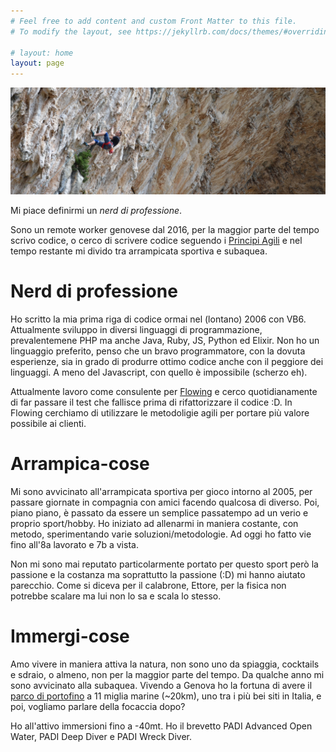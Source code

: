 ```yaml
---
# Feel free to add content and custom Front Matter to this file.
# To modify the layout, see https://jekyllrb.com/docs/themes/#overriding-theme-defaults

# layout: home
layout: page
---
```


![My helpful screenshot](/assets/millenium.jpg)

Mi piace definirmi un _nerd di professione_.

Sono un remote worker genovese dal 2016, per la maggior parte del tempo scrivo codice, o cerco di scrivere codice seguendo i [Principi Agili](https://agilemanifesto.org/) e nel tempo restante mi divido tra arrampicata sportiva e subaquea.

# Nerd di professione
Ho scritto la mia prima riga di codice ormai nel (lontano) 2006 con VB6. Attualmente sviluppo in diversi linguaggi di programmazione, prevalentemene PHP ma anche Java, Ruby, JS, Python ed Elixir. Non ho un linguaggio preferito, penso che un bravo programmatore, con la dovuta esperienze, sia in grado di produrre ottimo codice anche con il peggiore dei linguaggi. A meno del Javascript, con quello è impossibile (scherzo eh).

Attualmente lavoro come consulente per [Flowing](http://flowing.it) e cerco quotidianamente di far passare il test che fallisce prima di rifattorizzare il codice :D. In Flowing cerchiamo di utilizzare le metodoligie agili per portare più valore possibile ai clienti.

# Arrampica-cose
Mi sono avvicinato all'arrampicata sportiva per gioco intorno al 2005, per passare giornate in compagnia con amici facendo qualcosa di diverso. Poi, piano piano, è passato da essere un semplice passatempo ad un verio e proprio sport/hobby. Ho iniziato ad allenarmi in maniera costante, con metodo, sperimentando varie soluzioni/metodologie. Ad oggi ho fatto vie fino all'8a lavorato e 7b a vista.

Non mi sono mai reputato particolarmente portato per questo sport però la passione e la costanza ma soprattutto la passione (:D) mi hanno aiutato parecchio. Come si diceva per il calabrone, Ettore, per la fisica non potrebbe scalare ma lui non lo sa e scala lo stesso.

# Immergi-cose
Amo vivere in maniera attiva la natura, non sono uno da spiaggia, cocktails e sdraio, o almeno, non per la maggior parte del tempo. Da qualche anno mi sono avvicinato alla subaquea. Vivendo a Genova ho la fortuna di avere il [parco di portofino](http://www.portofinoamp.it/subacquea/i-siti-di-immersione-dellarea-marina-protetta) a 11 miglia marine (~20km), uno tra i più bei siti in Italia, e poi, vogliamo parlare della focaccia dopo?

Ho all'attivo immersioni fino a -40mt. Ho il brevetto PADI Advanced Open Water, PADI Deep Diver e PADI Wreck Diver.